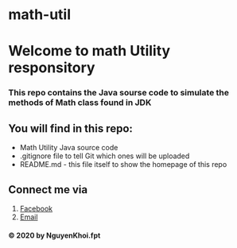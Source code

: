 # math-util
# Welcome to math Utility responsitory

### This repo contains the Java sourse code to simulate the methods of Math class found in JDK 

## You will find in this repo:
* Math Utility Java source code
* .gitignore file to tell Git which ones will be uploaded
* README.md - this file itself to show the homepage of this repo

## Connect me via
1. [Facebook](https://www.facebook.com/khoibeo2202)
2. [Email](mailto:kukhoi.2202@gmail.com)

#### © 2020 by NguyenKhoi.fpt
